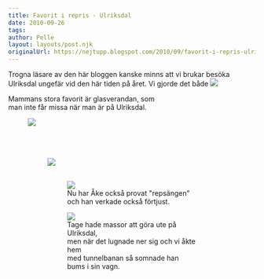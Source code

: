 ```yaml
---
title: Favorit i repris - Ulriksdal
date: 2010-09-26
tags: 	
author: Pelle
layout: layouts/post.njk
originalUrl: https://nejtupp.blogspot.com/2010/09/favorit-i-repris-ulriksdal.html
---
```


Trogna läsare av den här bloggen kanske minns att vi brukar besöka Ulriksdal ungefär vid den här tiden på året. Vi gjorde det både <img src="../../../../img/Ulriksdal-_MG_4430.jpg"><br>
	<figcaption>Mammans stora favorit är glasverandan, som<br>man inte får missa när man är på Ulriksdal.</figcaption>
</figure>

<figure>
<img src="../../../../img/Ulriksdal-_MG_4408.jpg"><br><br><br><br></div><figure>
	<img src="../../../../img/Ulriksdal-_MG_4418.jpg"><br><br></div><figure>
	<img src="../../../../img/Ulriksdal-_MG_4452.jpg"><br>
	<figcaption>Nu har Åke också provat "repsängen" och han verkade också förtjust.</figcaption>
</figure>

<figure>
	<img src="../../../../img/Ulriksdal-_MG_4465.jpg"><br>
	<figcaption>Tage hade massor att göra ute på Ulriksdal,<br>men när det lugnade ner sig och vi åkte hem<br>med tunnelbanan så somnade han bums i sin vagn.</figcaption>
</figure>

